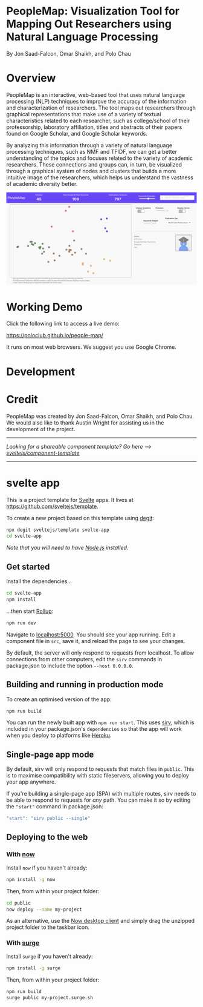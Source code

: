 # PeopleMap: Visualization Tool for Mapping Out Researchers using Natural Language Processing
By Jon Saad-Falcon, Omar Shaikh, and Polo Chau

# Overview
PeopleMap is an interactive, web-based tool that uses natural language processing (NLP) techniques to improve the accuracy of the information and characterization of researchers. The tool maps out researchers through graphical representations that make use of a variety of textual characteristics related to each researcher, such as college/school of their professorship, laboratory affiliation, titles and abstracts of their papers found on Google Scholar, and Google Scholar keywords. 

By analyzing this information through a variety of natural language processing techniques, such as NMF and TFIDF, we can get a better understanding of the topics and focuses related to the variety of academic researchers. These connections and groups can, in turn, be visualized through a graphical system of nodes and clusters that builds a more intuitive image of the researchers, which helps us understand the vastness of academic diversity better.

![PeopleMapPhoto](PeopleMap.png)

# Working Demo
Click the following link to access a live demo:

https://poloclub.github.io/people-map/

It runs on most web browsers. We suggest you use Google Chrome.

# Development


# Credit
PeopleMap was created by Jon Saad-Falcon, Omar Shaikh, and Polo Chau. We would also like to thank Austin Wright for assisting us in the development of the project.











---










*Looking for a shareable component template? Go here --> [sveltejs/component-template](https://github.com/sveltejs/component-template)*

---

# svelte app

This is a project template for [Svelte](https://svelte.dev) apps. It lives at https://github.com/sveltejs/template.

To create a new project based on this template using [degit](https://github.com/Rich-Harris/degit):

```bash
npx degit sveltejs/template svelte-app
cd svelte-app
```

*Note that you will need to have [Node.js](https://nodejs.org) installed.*


## Get started

Install the dependencies...

```bash
cd svelte-app
npm install
```

...then start [Rollup](https://rollupjs.org):

```bash
npm run dev
```

Navigate to [localhost:5000](http://localhost:5000). You should see your app running. Edit a component file in `src`, save it, and reload the page to see your changes.

By default, the server will only respond to requests from localhost. To allow connections from other computers, edit the `sirv` commands in package.json to include the option `--host 0.0.0.0`.


## Building and running in production mode

To create an optimised version of the app:

```bash
npm run build
```

You can run the newly built app with `npm run start`. This uses [sirv](https://github.com/lukeed/sirv), which is included in your package.json's `dependencies` so that the app will work when you deploy to platforms like [Heroku](https://heroku.com).


## Single-page app mode

By default, sirv will only respond to requests that match files in `public`. This is to maximise compatibility with static fileservers, allowing you to deploy your app anywhere.

If you're building a single-page app (SPA) with multiple routes, sirv needs to be able to respond to requests for *any* path. You can make it so by editing the `"start"` command in package.json:

```js
"start": "sirv public --single"
```


## Deploying to the web

### With [now](https://zeit.co/now)

Install `now` if you haven't already:

```bash
npm install -g now
```

Then, from within your project folder:

```bash
cd public
now deploy --name my-project
```

As an alternative, use the [Now desktop client](https://zeit.co/download) and simply drag the unzipped project folder to the taskbar icon.

### With [surge](https://surge.sh/)

Install `surge` if you haven't already:

```bash
npm install -g surge
```

Then, from within your project folder:

```bash
npm run build
surge public my-project.surge.sh
```

